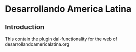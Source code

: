 Desarrollando America Latina
============================

Introduction
------------

This contain the plugin dal-functionality for the web of desarrollandoamericalatina.org
